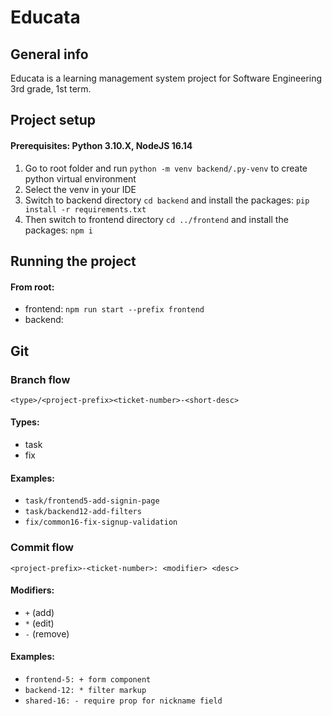 # Educata
## General info 
Educata is a learning management system project for Software Engineering 3rd grade, 1st term.

## Project setup

#### Prerequisites: Python 3.10.X, NodeJS 16.14

1. Go to root folder and run `python -m venv backend/.py-venv` to create python virtual environment
2. Select the venv in your IDE
3. Switch to backend directory `cd backend` and install the packages: `pip install -r requirements.txt`
4. Then switch to frontend directory `cd ../frontend` and install the packages: `npm i`

## Running the project

#### From root:

- frontend: `npm run start --prefix frontend`
- backend: 

## Git
### Branch flow

```
<type>/<project-prefix><ticket-number>-<short-desc>
```

#### Types:

- task
- fix

#### Examples:

- `task/frontend5-add-signin-page`
- `task/backend12-add-filters`
- `fix/common16-fix-signup-validation`

### Commit flow

```
<project-prefix>-<ticket-number>: <modifier> <desc>
```

#### Modifiers:

- `+` (add)
- `*` (edit)
- `-` (remove)

#### Examples:

- `frontend-5: + form component`
- `backend-12: * filter markup`
- `shared-16: - require prop for nickname field`
